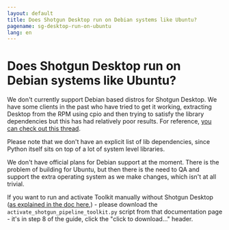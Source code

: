```yaml
---
layout: default
title: Does Shotgun Desktop run on Debian systems like Ubuntu?
pagename: sg-desktop-run-on-ubuntu
lang: en
---
```


# Does Shotgun Desktop run on Debian systems like Ubuntu?

We don't currently support Debian based distros for Shotgun Desktop. We have some clients in the past who have tried to get 
it working, extracting Desktop from the RPM using cpio and then trying to satisfy the library dependencies but this has 
had relatively poor results. For reference, 
[you can check out this thread](https://groups.google.com/a/shotgunsoftware.com/d/msg/shotgun-dev/nNBg4CKNBLc/naiGlJowBAAJ).

Please note that we don't have an explicit list of lib dependencies, since Python itself sits on top of a lot of 
system level libraries.

We don't have official plans for Debian support at the moment. There is the problem of building for Ubuntu, 
but then there is the need to QA and support the extra operating system as we make changes, which isn't at all trivial.

If you want to run and activate Toolkit manually without Shotgun Desktop ([as explained in the doc here](https://support.shotgunsoftware.com/hc/en-us/articles/219033208#Step%208.%20Run%20the%20activation%20script),) - please 
download the `activate_shotgun_pipeline_toolkit.py` script from that documentation page - it's in step 8 of the guide,
 click the "click to download..." header.